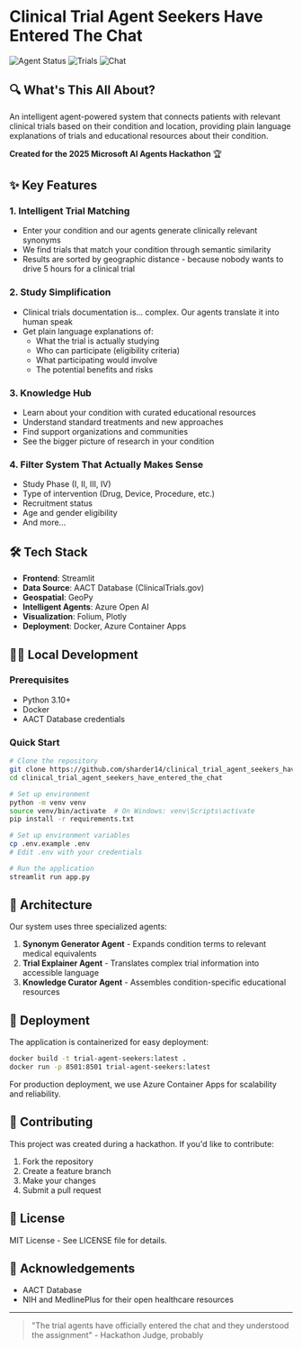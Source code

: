 # Clinical Trial Agent Seekers Have Entered The Chat

![Agent Status](https://img.shields.io/badge/Agents-Have_Entered-brightgreen)
![Trials](https://img.shields.io/badge/Trials-In_Your_Area-blue)
![Chat](https://img.shields.io/badge/Chat-Initiated-success)

## 🔍 What's This All About?

An intelligent agent-powered system that connects patients with relevant clinical trials based on their condition and location, providing plain language explanations of trials and educational resources about their condition.

**Created for the 2025 Microsoft AI Agents Hackathon** 🏆

## ✨ Key Features

### 1. Intelligent Trial Matching
- Enter your condition and our agents generate clinically relevant synonyms
- We find trials that match your condition through semantic similarity
- Results are sorted by geographic distance - because nobody wants to drive 5 hours for a clinical trial

### 2. Study Simplification
- Clinical trials documentation is... complex. Our agents translate it into human speak
- Get plain language explanations of:
  - What the trial is actually studying
  - Who can participate (eligibility criteria)
  - What participating would involve
  - The potential benefits and risks

### 3. Knowledge Hub
- Learn about your condition with curated educational resources
- Understand standard treatments and new approaches
- Find support organizations and communities
- See the bigger picture of research in your condition

### 4. Filter System That Actually Makes Sense
- Study Phase (I, II, III, IV)
- Type of intervention (Drug, Device, Procedure, etc.)
- Recruitment status
- Age and gender eligibility
- And more...

## 🛠️ Tech Stack

- **Frontend**: Streamlit
- **Data Source**: AACT Database (ClinicalTrials.gov)
- **Geospatial**: GeoPy
- **Intelligent Agents**: Azure Open AI 
- **Visualization**: Folium, Plotly
- **Deployment**: Docker, Azure Container Apps

## 👩‍💻 Local Development

### Prerequisites
- Python 3.10+
- Docker
- AACT Database credentials

### Quick Start

```bash
# Clone the repository
git clone https://github.com/sharder14/clinical_trial_agent_seekers_have_entered_the_chat.git
cd clinical_trial_agent_seekers_have_entered_the_chat

# Set up environment
python -m venv venv
source venv/bin/activate  # On Windows: venv\Scripts\activate
pip install -r requirements.txt

# Set up environment variables
cp .env.example .env
# Edit .env with your credentials

# Run the application
streamlit run app.py
```

## 🔮 Architecture

Our system uses three specialized agents:

1. **Synonym Generator Agent** - Expands condition terms to relevant medical equivalents
2. **Trial Explainer Agent** - Translates complex trial information into accessible language
3. **Knowledge Curator Agent** - Assembles condition-specific educational resources

## 🚀 Deployment

The application is containerized for easy deployment:

```bash
docker build -t trial-agent-seekers:latest .
docker run -p 8501:8501 trial-agent-seekers:latest
```

For production deployment, we use Azure Container Apps for scalability and reliability.

## 🤝 Contributing

This project was created during a hackathon. If you'd like to contribute:

1. Fork the repository
2. Create a feature branch
3. Make your changes
4. Submit a pull request

## 📜 License

MIT License - See LICENSE file for details.

## 📣 Acknowledgements

- AACT Database
- NIH and MedlinePlus for their open healthcare resources

---

> "The trial agents have officially entered the chat and they understood the assignment" - Hackathon Judge, probably